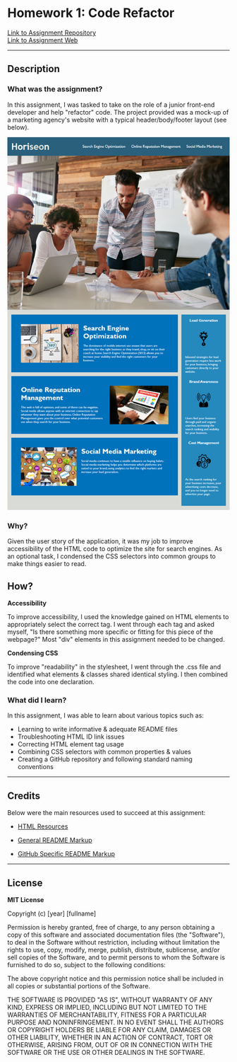 # Homework 1: Code Refactor

[Link to Assignment Repository](https://github.com/zehrl/hw-1-code-refactor)<br />
[Link to Assignment Web](https://zehrl.github.io/hw-1-code-refactor/)

---

## Description

### What was the assignment?

In this assignment, I was tasked to take on the role of a junior front-end developer and help "refactor" code. The project provided was a mock-up of a marketing agency's website with a typical header/body/footer layout (see below).

![Image of Mockup Website](assets/images/01-HTML-Git-CSS_02-Homework_Assets_01-html-css-git-homework-demo.png)

### Why?

Given the user story of the application, it was my job to improve accessibility of the HTML code to optimize the site for search engines. As an optional task, I condensed the CSS selectors into common groups to make things easier to read.

## How?

**Accessibility**

To improve accessibility, I used the knowledge gained on HTML elements to appropriately select the correct tag. I went through each tag and asked myself, "Is there something more specific or fitting for this piece of the webpage?" Most "div" elements in this assignment needed to be changed.

**Condensing CSS**

To improve "readability" in the stylesheet, I went through the .css file and identified what elements & classes shared identical styling. I then combined the code into one declaration. 

### What did I learn?

In this assignment, I was able to learn about various topics such as:
* Learning to write informative & adequate README files
* Troubleshooting HTML ID link issues
* Correcting HTML element tag usage
* Combining CSS selectors with common properties & values
* Creating a GitHub repository and following standard naming conventions

---

## Credits

Below were the main resources used to succeed at this assignment:

* [HTML Resources](https://www.w3schools.com/html/default.asp)

* [General README Markup](https://guides.github.com/features/mastering-markdown/)

* [GitHub Specific README Markup](https://docs.github.com/en/free-pro-team@latest/github/writing-on-github/basic-writing-and-formatting-syntax)

---

## License
**MIT License**

Copyright (c) [year] [fullname]

Permission is hereby granted, free of charge, to any person obtaining a copy
of this software and associated documentation files (the "Software"), to deal
in the Software without restriction, including without limitation the rights
to use, copy, modify, merge, publish, distribute, sublicense, and/or sell
copies of the Software, and to permit persons to whom the Software is
furnished to do so, subject to the following conditions:

The above copyright notice and this permission notice shall be included in all
copies or substantial portions of the Software.

THE SOFTWARE IS PROVIDED "AS IS", WITHOUT WARRANTY OF ANY KIND, EXPRESS OR
IMPLIED, INCLUDING BUT NOT LIMITED TO THE WARRANTIES OF MERCHANTABILITY,
FITNESS FOR A PARTICULAR PURPOSE AND NONINFRINGEMENT. IN NO EVENT SHALL THE
AUTHORS OR COPYRIGHT HOLDERS BE LIABLE FOR ANY CLAIM, DAMAGES OR OTHER
LIABILITY, WHETHER IN AN ACTION OF CONTRACT, TORT OR OTHERWISE, ARISING FROM,
OUT OF OR IN CONNECTION WITH THE SOFTWARE OR THE USE OR OTHER DEALINGS IN THE
SOFTWARE.